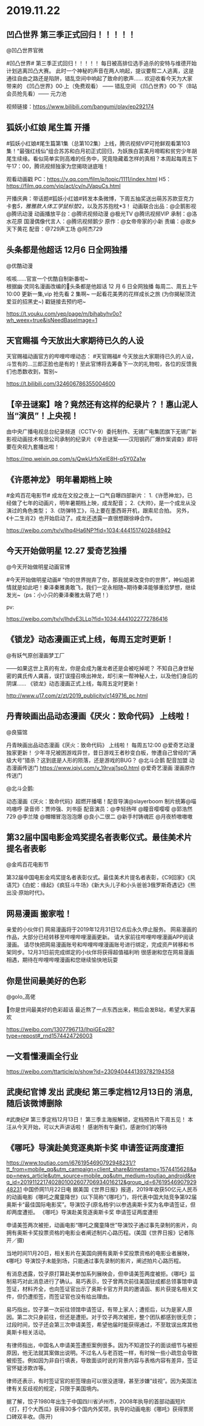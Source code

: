 # 2019.11.22

## 凹凸世界  第三季正式回归！！！！！

@凹凸世界官微                            

#凹凸世界# 第三季正式回归！！！！！ 
每日被高排位选手追杀的安特与维德开始计划逃离凹凸大赛。
此时一个神秘的声音在两人响起，提议要帮二人逃离，这是通往自由之路还是陷阱，错乱空间中响起了致命的歌声……
欢迎收看今天为大家带来的
《凹凸世界》00·上（免费观看） —— 错乱空间
《凹凸世界》00·下（B站会员抢先看）—— 元力池

视频链接：https://www.bilibili.com/bangumi/play/ep292174


## 狐妖小红娘 尾生篇 开播

#狐妖小红娘#尾生篇第1集（总第102集）上线，腾讯视频VIP可抢鲜观看第103集！“最强红线仙”组合苏苏和白月初正式回归，为妖族白富美月啼暇和贫穷少年胡尾生续缘。看似简单实则高难的任务中，究竟隐藏着怎样的真相？本周起每周五下午17：00，腾讯视频独家为您揭晓谜底哦！

观看动画戳
PC：https://v.qq.com/film/p/topic/1111/index.html
H5：https://film.qq.com/vip/act/cy/nJVapuCs.html

开播庆典：带话题#狐妖小红娘#转发本条微博，下周五抽奖送出萌苏苏款亚克力卡套*5，雅雅款人体工学鼠标垫*2，以及苏苏抱枕*3！
动画联合出品：@企鹅影视 @腾讯动漫
动画播放平台：@腾讯视频动漫 @极光TV @腾讯视频VIP
承制：@洛水花原
国漫偶像代言人：@腾讯视频鹅少
原作：@女帝帝家的小新
责编：@故乡天下黄花
配音：@729声工场 @阿杰729


## 头条都是他超话 12月6 日全网独播

@优酷动漫                            

咳咳……官宣一个优酷自制新番啦~   
根据幽·灵同名漫画改编的头条都是他超话 12 月 6 日全网独播
每周二、周五上午 10:00 更新一集,vip 抢先看 2 集啊~
一起看花美男的花样成长之旅
(为你揭秘顶流爱豆的招黑史~)
戳链接去预约吧~

https://t.youku.com/yep/page/m/bihabyhv0o?wh_weex=true&isNeedBaseImage=1


## 天官赐福  今天放出大家期待已久的人设

天官赐福动画官方的哔哩哔哩动态：
#天官赐福# 今天放出大家期待已久的人设，斗笠有的…三郎正脸也是有的！至此官博将去筹备下一次的礼物啦，各位的反馈我们也悉数收到，暂别~

https://t.bilibili.com/324606786355004600



## 【辛丑谜案】啥？竟然还有这样的纪录片？！惠山泥人当“演员”！上央视！

由中央广播电视总台纪录频道（CCTV-9）委托制作、无锡广电集团旗下无锡广新影视动画技术有限公司承制的纪录片《辛丑谜案——汉阳钢药厂爆炸案调查》即将要在央视九套播出啦！

https://mp.weixin.qq.com/s/QwkUrfsXeIE8H-q5Y0Za1w


## 《许愿神龙》 明年暑期档上映

#金鸡百花电影节# 成龙在文投之夜上一口气自曝四部新片：
1.《许愿神龙》，已经做了七年的动画片，明年暑期档上映，成龙配音；
2.《大帅》，是一个成龙从没演过的角色类型；
3.《防弹特工》，马上要在墨西哥开机，跟索尼合拍。
另外，《十二生肖2》也开始启动了。成龙还透露一直很想跟徐峥合作。

https://weibo.com/tv/v/Ihq4Ha6NP?fid=1034:4441517402848942


## 今天开始做明星 12.27 爱奇艺独播

@今天开始做明星动画官博                            

#今天开始做明星动画# “你的世界抛弃了你，那我就来改变你的世界”，神仙姐弟情就是如此吧！秦泽秦雅勇敢飞，我们一定永相随~期待秦泽能够重拾梦想，继续发光~（ps：小小只的秦泽秦雅太萌了吧！）

pv:

https://weibo.com/tv/v/IhdvE3LLp?fid=1034:4441022772786416


## 《锁龙》动态漫画正式上线，每周五定时更新！

@有妖气原创漫画梦工厂                   

——如果这世上真的有龙，你是会成为屠龙者还是会被吃掉呢？
不知自己身世秘密的龚氏传人龚喜，误打误撞召唤出神龙，却引来一帮神秘人士，以及他们身后的阴谋……
《锁龙》动态漫画正式上线，每周五定时更新！

http://www.u17.com/z/zt/2019_publicity/c149716_pc.html
## 丹青映画出品动态漫画《厌火：致命代码》 上线啦！

@良猫馆                            

丹青映画出品动态漫画《厌火：致命代码》 上线啦！
每周五12:00 @爱奇艺动漫  独家更新！
少年寻兄被困游戏异世，昔日游戏王者秒变白板，惨遭自己曾经的“满级大号”猎杀？这到底是人形的陨落，还是游戏的BUG？
@北斗企鹅 配音加盟
动态漫画传送门  https://www.iqiyi.com/v_19rvaj1sp0.html
@爱奇艺漫画  漫画原作传送门

@北斗企鹅:

动态漫画《厌火：致命代码》超燃开播噶！配音导演@slayerboom 制片统筹@喵呜嗷呼 录音师：贾帅强、刘书臣 配音演员：@李轻扬咩 @瞳音嘤嘤嘤 @郭浩然729 @李兰陵 @帽帽冒泡泡泡爆 @良小二很二 @新手村铸魂匠 @月夜桥嗷嗷嗷
## 第32届中国电影金鸡奖提名者表彰仪式。最佳美术片提名者表彰

@金鸡百花电影节

第32届中国电影金鸡奖提名者表彰仪式。最佳美术片提名者表彰，《C9回家》《风语咒》《白蛇：缘起》《疯狂斗牛场》《新大头儿子和小头爸爸3俄罗斯奇遇记》《熊出没·原始时代》。


## 网易漫画  搬家啦！
亲爱的小伙伴们
网易漫画将于2019年12月31日12点后永久停止服务。
网易漫画的作品，大部分已经转移至哔哩哔哩漫画更新。
请大家前往哔哩哔哩漫画APP阅读漫画。
请尽快把网易漫画账号和哔哩哔哩漫画账号进行绑定，完成资产转移和书架同步。12月31日前完成绑定的小伙伴将获得超值福利哟
很感谢和您在网易漫画相遇，期待在哔哩哔哩漫画和您继续愉快地玩耍


## 你是世间最美好的色彩

@golo_高佬                            

你是世间最美好的色彩超话 最近熬了一点东西出来，稍后会发B站，希望大家喜欢

https://weibo.com/1307796713/IhpiGEq2B?type=repost#_rnd1574424726003
## 一文看懂漫画全行业

https://weibo.com/ttarticle/p/show?id=2309404441393782194358



## 武庚纪官博  发出 武庚纪 第三季定档12月13日的 消息,随后该微博删除

#武庚纪# 第三季定档12月13日！
第三季主海报解锁，定档预告片下周五见！
本汪从今天开始，可以大声讲话啦！
感谢所有午羹们，感谢你们的等待


## 《哪吒》导演赴美竞逐奥斯卡奖 申请签证两度遭拒

https://www.toutiao.com/i6761954690792948231/?tt_from=mobile_qq&utm_campaign=client_share&timestamp=1574415628&app=news_article&utm_source=mobile_qq&utm_medium=toutiao_android&req_id=2019112217402801002607706934016212&group_id=6761954690792948231 
中国侨网11月22日电 据美国《世界日报》报道，2019年收获50亿元人民币的动画电影《哪吒之魔童降世》(以下简称“《哪吒》”)，将代表中国大陆竞争第92届奥斯卡“最佳国际电影奖”。导演饺子(原名杨宇)以参选奥斯卡奖为名申请签证，但却两度遭拒。
《哪吒》导演赴美竞逐奥斯卡奖 申请签证两度遭拒

申请美签两次被拒，动画电影“哪吒之魔童降世”导演饺子通过事先录制的影片，向拥有奥斯卡奖投票资格的电影业者阐述制片心路历程。(美国《世界日报》记者陈开／摄)

当地时间11月20日，相关影片在美国向拥有奥斯卡奖投票资格的电影业者展映，《哪吒》导演饺子未能到场，只能通过事先录制的影片，阐述拍片心路历程。

有消息透露，饺子原打算赴美参加系列展映会，但申请美签两度被拒。《哪吒》监制易巧对此消息进行了确认。易巧表示，饺子曾两次前往美国驻成都总领事馆申请签证，材料齐全，也向签证官出示了奥斯卡官方开具的邀请函、影片获提名相关文件，但仍遭拒签，而签证官也没有给出理由。

易巧指出，饺子第一次前往领馆申请签证，有带上家人；遭拒后，以为是家人原因。第二次只身前往，但还是遭拒。对于饺子两次被拒，整个团队都感到很无奈；过段时间，饺子还会第三次申请美签，希望他届时能获得通过，不至耽误出席其他奥斯卡相关活动。

有律师指出，中国名人申请美签遭拒案例很多。因为不知道饺子的面谈细节与被拒原因，他无法就其案做出说明。不过名人与老百姓一样，有时候一些小疏忽会导致被拒签。例如因为非自行填表，导致面谈时说的背景内容与表格内容有差异，签证官怀疑涉欺诈等。

律师还表示，有时签证官的拒签理由可以很没道理，甚至涉嫌“歧视”。因为美国法律有关反歧视的规定，只限于美国境内。

据了解，饺子1980年出生于中国四川省泸州市，2008年执导的首部动画短片《打，打个大西瓜》获得30多个国内外奖项，执导的动画电影《哪吒》获得票房口碑双丰收。(陈开)